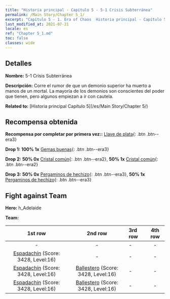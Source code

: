 ```yaml
---
title: "Historia principal - Capítulo 5 - 5-1 Crisis Subterránea"
permalink: /Main Story/Chapter 5_1/
excerpt: "Capítulo 5 - 1. Era of Chaos  Historia principal - Capítulo 5_1. 5-1 Crisis Subterránea"
last_modified_at: 2021-07-21
locale: es
ref: "Chapter 5_1.md"
toc: false
classes: wide
---
```


## Detalles

 **Nombre:** 5-1 Crisis Subterránea

 **Descripción:** Corre el rumor de que un demonio superior ha muerto a manos de un mortal. La mayoría de los demonios son conscientes del poder que tienen, pero algunos empiezan a ir con cautela.

 **Related to:** [Historia principal Capítulo 5](/es/Main Story/Chapter 5/)

## Recompensa obtenida

 **Recompensa por completar por primera vez::** [Llave de plata](/ItemsES/con_693/){: .btn .btn--era3}

 **Drop 1:** **100% 1x** [Gemas buenas](/ItemsES/mat_16/){: .btn .btn--era3}

 **Drop 2:** **50% 0x** [Cristal común](/ItemsES/mat_11/){: .btn .btn--era2}, **50% 1x** [Cristal común](/ItemsES/mat_11/){: .btn .btn--era2}

 **Drop 3:** **50% 0x** [Pergaminos de hechizo](/ItemsES/con_694/){: .btn .btn--era3}, **50% 1x** [Pergaminos de hechizo](/ItemsES/con_694/){: .btn .btn--era3}


## Fight against Team
 **Hero:** h_Adelaide

 **Team:**


  | 1st row | 2nd row | 3rd row | 4th row |
  |:----:|:----:|:----|:----:|
  | - | - | - | - |
  | [Espadachín](/es/units/Swordsman/) (Score: 3428, Level:16)  | - | - | - |
  | [Espadachín](/es/units/Swordsman/) (Score: 3428, Level:16)  | [Ballestero](/es/units/Marksman/) (Score: 3428, Level:16)  | - | - |
  | [Espadachín](/es/units/Swordsman/) (Score: 3428, Level:16)  | [Ballestero](/es/units/Marksman/) (Score: 3428, Level:16)  | - | - |


